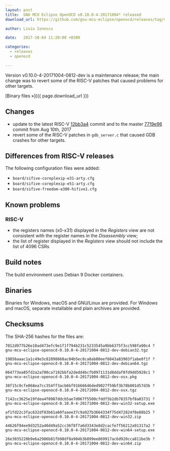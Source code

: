 ```yaml
---
layout: post
title:  GNU MCU Eclipse OpenOCD v0.10.0-4-20171004* released
download_url: https://github.com/gnu-mcu-eclipse/openocd/releases/tag/v0.10.0-4-20171004-0812-dev

author: Liviu Ionescu

date:   2017-10-04 11:20:00 +0300

categories:
  - releases
  - openocd

---
```


Version v0.10.0-4-20171004-0812-dev is a maintenance release; the main change was to revert some of the RISC-V patches that caused problems for other targets. 

[Binary files »]({{ page.download_url }})

## Changes

* update to the latest RISC-V [12bb3a4](https://github.com/gnu-mcu-eclipse/openocd/commit/12bb3a4fd4a3fe52e15ff01dfff1a7a723d46463) commit and to the master [7719e96](https://github.com/gnu-mcu-eclipse/openocd/commit/7719e9618e753ac41a46a2488dfba549ac578891) commit from Aug 10th, 2017
* revert some of the RISC-V patches in `gdb_server.c` that caused GDB crashes for other targets.

## Differences from RISC-V releases

The following configuration files were added:

* `board/sifive-coreplexip-e31-arty.cfg`
* `board/sifive-coreplexip-e51-arty.cfg`
* `board/sifive-freedom-e300-hifive1.cfg`

## Known problems

### RISC-V

* the registers names (x0-x31) displayed in the _Registers_ view are not consistent with the register names in the _Disassembly_ view;
* the list of register displayed in the _Registers_ view should not include the list of 4096 CSRs

## Build notes

The build environment uses Debian 9 Docker containers.

## Binaries

Binaries for Windows, macOS and GNU/Linux are provided. For Windows and macOS, separate installable and plain archives are provided.

## Checksums

The SHA-256 hashes for the files are:

```
7012d977b26e18ad473efc9e1f1f794b231c5233545a9bb6375f3cc598fa90c4 ?
gnu-mcu-eclipse-openocd-0.10.0-4-20171004-0812-dev-debian32.tgz

19856aaac1a1c49e3c82898668ac04b5ec8ca8ab80eef6043a83903f1abe0f1f ?
gnu-mcu-eclipse-openocd-0.10.0-4-20171004-0812-dev-debian64.tgz

064773ea85fd2a2a700ca7182bbfa2dedd4bcfb0971131d8ddaf8fd9dd5928c1 ?
gnu-mcu-eclipse-openocd-0.10.0-4-20171004-0812-dev-osx.pkg

30f15c9cfe068ea7cc354ff3acb6bf91666646ded9027f59bf3b78b001d57d3b ?
gnu-mcu-eclipse-openocd-0.10.0-4-20171004-0812-dev-osx.tgz

7142cc3625e19fdea4f0987ddcb5ae7d067f5500cfddf5b2db78357bf8a03731 ?
gnu-mcu-eclipse-openocd-0.10.0-4-20171004-0812-dev-win32-setup.exe

af1fd22c3fac632df83b61a60faaee37c9a927b3664334f75d472824f8e88b25 ?
gnu-mcu-eclipse-openocd-0.10.0-4-20171004-0812-dev-win32.zip

44626f94ee9d3252a40d49a52cc36f8f7a6d3343e8d2cacfe7f56212a91317a2 ?
gnu-mcu-eclipse-openocd-0.10.0-4-20171004-0812-dev-win64-setup.exe

26e3035220b9e6a2986b81fb98df8a904b3b899ee869917ac6d920cca811be3b ?
gnu-mcu-eclipse-openocd-0.10.0-4-20171004-0812-dev-win64.zip
```
